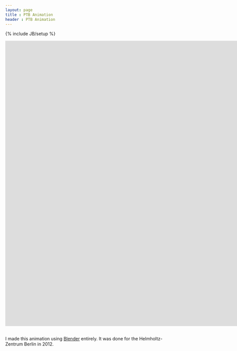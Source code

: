 ```yaml
---
layout: page
title : PTB Animation
header : PTB Animation
---
```

{% include JB/setup %}

<div class="responsive-video-169">
<iframe src="http://player.vimeo.com/video/51062523?title=0&amp;byline=0&amp;portrait=0&amp;color=F5994D" width="1600" height="900" frameborder="0" webkitAllowFullScreen allowFullScreen></iframe>
</div>

<br>

I made this animation using <a href="http://www.blender.org/">Blender</a> entirely. It was done for the Helmholtz-Zentrum Berlin in 2012.
